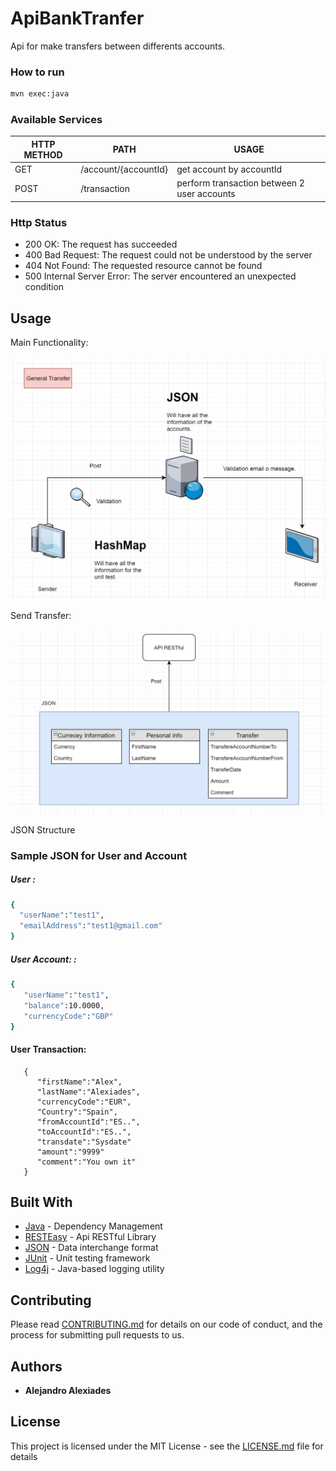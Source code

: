 # ApiBankTranfer
Api for make transfers between differents accounts.

### How to run

```sh
mvn exec:java
```

### Available Services

| HTTP METHOD | PATH | USAGE |
| -----------| ------ | ------ |
| GET | /account/{accountId} | get account by accountId | 
| POST | /transaction | perform transaction between 2 user accounts | 


### Http Status
- 200 OK: The request has succeeded
- 400 Bad Request: The request could not be understood by the server 
- 404 Not Found: The requested resource cannot be found
- 500 Internal Server Error: The server encountered an unexpected condition 


## Usage

Main Functionality:

![alt text](https://github.com/Alexiades/ApiBankTranfer/blob/master/Readme_schemes/GeneralTransfer.png)

Send Transfer:

![alt text](https://github.com/Alexiades/ApiBankTranfer/blob/master/Readme_schemes/sendApi.png)

 JSON Structure
 
 
### Sample JSON for User and Account
 
 ##### User : 
 ```sh
 {  
   "userName":"test1",
   "emailAddress":"test1@gmail.com"
 } 
 ```
 
##### User Account: : 

```sh
{  
   "userName":"test1",
   "balance":10.0000,
   "currencyCode":"GBP"
} 
```

 
#### User Transaction:

 ```
	{
	   "firstName":"Alex",
	   "lastName":"Alexiades",
	   "currencyCode":"EUR",
	   "Country":"Spain",
	   "fromAccountId":"ES..",
	   "toAccountId":"ES..",
	   "transdate":"Sysdate"
       "amount":"9999"
       "comment":"You own it"
	}

```



## Built With

* [Java](https://maven.apache.org/) - Dependency Management
* [RESTEasy](https://resteasy.github.io/) - Api RESTful Library
* [JSON](https://www.json.org) - Data interchange format
* [JUnit](https://junit.org/junit5/) - Unit testing framework 
* [Log4j](https://logging.apache.org/log4j/2.x/) -  Java-based logging utility 


## Contributing

Please read [CONTRIBUTING.md](https://github.com/Alexiades/ApiBankTranfer/blob/master/CONTRIBUTING.md) for details on our code of conduct, and the process for submitting pull requests to us.

## Authors

* **Alejandro Alexiades**

## License

This project is licensed under the MIT License - see the [LICENSE.md](LICENSE.md) file for details
